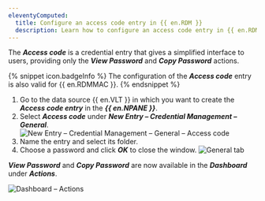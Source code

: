 ```yaml
---
eleventyComputed:
  title: Configure an access code entry in {{ en.RDM }}
  description: Learn how to configure an access code entry in {{ en.RDM }}.
---
```

The ***Access code*** is a credential entry that gives a simplified interface to users, providing only the ***View Password*** and ***Copy Password*** actions.

{% snippet icon.badgeInfo %}
The configuration of the ***Access code*** entry is also valid for {{ en.RDMMAC }}.
{% endsnippet %}

1. Go to the data source {{ en.VLT }} in which you want to create the ***Access code entry*** in the ***{{ en.NPANE }}***.
1. Select ***Access code*** under ***New Entry – Credential Management – General***.
![New Entry – Credential Management – General – Access code](https://cdnweb.devolutions.net/docs/en/kb/KB6024.png)
2. Name the entry and select its folder.
1. Choose a password and click ***OK*** to close the window.
![General tab](https://cdnweb.devolutions.net/docs/en/kb/KB6022.png)

***View Password*** and ***Copy Password*** are now available in the ***Dashboard*** under ***Actions***.

![Dashboard – Actions](https://cdnweb.devolutions.net/docs/en/kb/KB6025.png)
